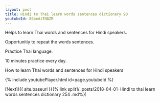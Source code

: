 ```yaml
---
layout: post
title: Hindi to Thai learn words sentences dictionary 90 
youtubeId: 8BbediTNBZM
---
```

 
 
Helps to learn Thai words and sentences for Hindi speakers.

Opportunitiy to repeat the words sentences. 

Practice Thai language. 
 
10 minutes practice every day. 
 
How to learn Thai words and sentences for Hindi speakers 
 
{% include youtubePlayer.html id=page.youtubeId %}
 
 
[Next]({{ site.baseurl }}{% link  split1/_posts/2018-04-01-Hindi to thai learn words sentences dictionary 254 .md%})
 

